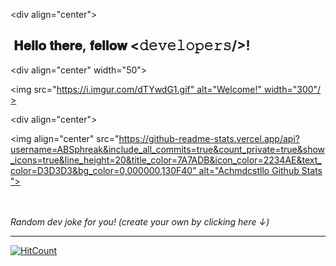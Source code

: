 <div align="center"> 
 <h2> 𝐇𝐞𝐥𝐥𝐨 𝐭𝐡𝐞𝐫𝐞, 𝐟𝐞𝐥𝐥𝐨𝐰 <𝚍𝚎𝚟𝚎𝚕𝚘𝚙𝚎𝚛𝚜/>! <img src="https://github.com/ABSphreak/ABSphreak/blob/master/gifs/Hi.gif" width="30px"></h2> 
 </div> 
  
 <div align="center" width="50"> 
  
 <img src="https://i.imgur.com/dTYwdG1.gif" alt="Welcome!" width="300"/> 
  
 </div> 
  
  
 <div align="center"> 
  
 <img align="center" src="https://github-readme-stats.vercel.app/api?username=ABSphreak&include_all_commits=true&count_private=true&show_icons=true&line_height=20&title_color=7A7ADB&icon_color=2234AE&text_color=D3D3D3&bg_color=0,000000,130F40" alt="Achmdcstllo Github Stats"> 
  
 </br> 
 </br> 
 <i>Random dev joke for you! (create your own by clicking here ↓)</i><br> 
 <a href="https://readme-jokes.vercel.app"><img align="center" src="https://readme-jokes.vercel.app/api" alt="README Jokes"></a> 
  
 --- 
 [![HitCount](http://hits.dwyl.com/ABSphreak/ABSphreak.svg)](http://hits.dwyl.com/ABSphreak/ABSphreak) 
  

 <!-- 
 **Achmdcstllo/Achmdcstllo** is a ✨ _special_ ✨ repository because its `README.md` (this file) appears on your GitHub profile. 
  
 Here are some ideas to get you started: 
  
 - 🔭 I’m currently working on ... 
 - 🌱 I’m currently learning ... 
 - 👯 I’m looking to collaborate on ... 
 - 🤔 I’m looking for help with ... 
 - 💬 Ask me about ... 
 - 📫 How to reach me: ... 
 - 😄 Pronouns: ... 
 - ⚡ Fun fact: ... 
 --> 
  
